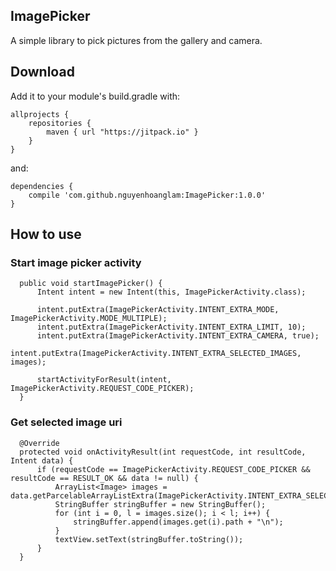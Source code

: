 ## ImagePicker
A simple library to pick pictures from the gallery and camera.

## Download
Add it to your module's build.gradle with:
```
allprojects {
    repositories {
        maven { url "https://jitpack.io" }
    }
}
```

and:
```
dependencies {
    compile 'com.github.nguyenhoanglam:ImagePicker:1.0.0'
}
```

## How to use
### Start image picker activity

```
  public void startImagePicker() {
      Intent intent = new Intent(this, ImagePickerActivity.class);

      intent.putExtra(ImagePickerActivity.INTENT_EXTRA_MODE, ImagePickerActivity.MODE_MULTIPLE);
      intent.putExtra(ImagePickerActivity.INTENT_EXTRA_LIMIT, 10);
      intent.putExtra(ImagePickerActivity.INTENT_EXTRA_CAMERA, true);
      intent.putExtra(ImagePickerActivity.INTENT_EXTRA_SELECTED_IMAGES, images);

      startActivityForResult(intent, ImagePickerActivity.REQUEST_CODE_PICKER);
  }
```

### Get selected image uri

```
  @Override
  protected void onActivityResult(int requestCode, int resultCode, Intent data) {
      if (requestCode == ImagePickerActivity.REQUEST_CODE_PICKER && resultCode == RESULT_OK && data != null) {
          ArrayList<Image> images = data.getParcelableArrayListExtra(ImagePickerActivity.INTENT_EXTRA_SELECTED_IMAGES);
          StringBuffer stringBuffer = new StringBuffer();
          for (int i = 0, l = images.size(); i < l; i++) {
              stringBuffer.append(images.get(i).path + "\n");
          }
          textView.setText(stringBuffer.toString());
      }
  }
```  
